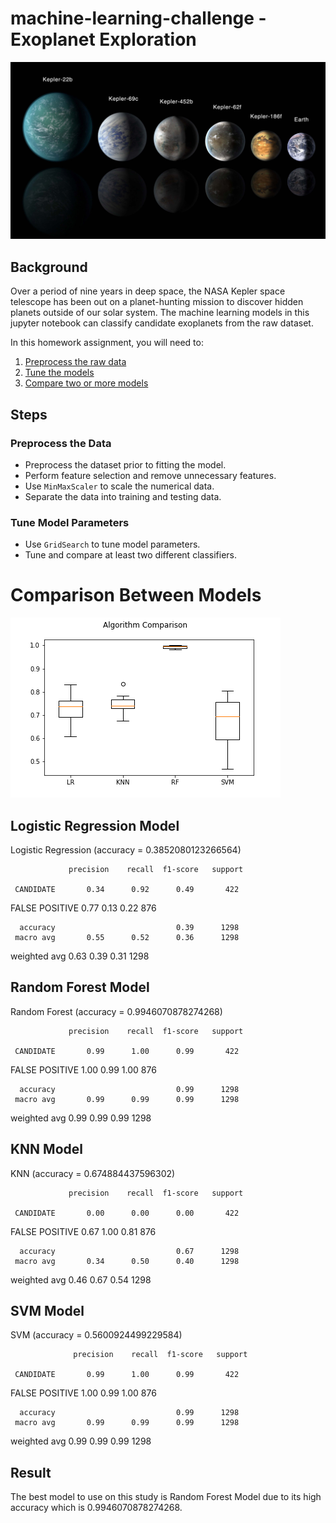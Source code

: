 # machine-learning-challenge - Exoplanet Exploration
![exoplanets.jpg](Images/exoplanets.jpg)

## Background

Over a period of nine years in deep space, the NASA Kepler space telescope has been 
out on a planet-hunting mission to discover hidden planets outside of our solar 
system.
The machine learning models in this jupyter notebook can classify candidate exoplanets 
from the raw dataset.

In this homework assignment, you will need to:

1. [Preprocess the raw data](#Preprocessing)
2. [Tune the models](#Tune-Model-Parameters)
3. [Compare two or more models](#Evaluate-Model-Performance)

## Steps ##

### Preprocess the Data

* Preprocess the dataset prior to fitting the model.
* Perform feature selection and remove unnecessary features.
* Use `MinMaxScaler` to scale the numerical data.
* Separate the data into training and testing data.

### Tune Model Parameters

* Use `GridSearch` to tune model parameters.
* Tune and compare at least two different classifiers.

# Comparison Between Models #

![myplot.png](Images/myplot.png)


## Logistic Regression Model ##

Logistic Regression (accuracy = 0.3852080123266564)

                 precision    recall  f1-score   support

     CANDIDATE       0.34      0.92      0.49       422
FALSE POSITIVE       0.77      0.13      0.22       876

      accuracy                           0.39      1298
     macro avg       0.55      0.52      0.36      1298
  weighted avg       0.63      0.39      0.31      1298


## Random Forest Model ##

Random Forest (accuracy = 0.9946070878274268)

                 precision    recall  f1-score   support

     CANDIDATE       0.99      1.00      0.99       422
FALSE POSITIVE       1.00      0.99      1.00       876

      accuracy                           0.99      1298
     macro avg       0.99      0.99      0.99      1298
  weighted avg       0.99      0.99      0.99      1298


## KNN Model ##

KNN (accuracy = 0.674884437596302)

                 precision    recall  f1-score   support

     CANDIDATE       0.00      0.00      0.00       422
FALSE POSITIVE       0.67      1.00      0.81       876

      accuracy                           0.67      1298
     macro avg       0.34      0.50      0.40      1298
  weighted avg       0.46      0.67      0.54      1298


## SVM Model ##

SVM (accuracy = 0.5600924499229584)

                  precision    recall  f1-score   support

     CANDIDATE       0.99      1.00      0.99       422
FALSE POSITIVE       1.00      0.99      1.00       876

      accuracy                           0.99      1298
     macro avg       0.99      0.99      0.99      1298
  weighted avg       0.99      0.99      0.99      1298


## Result ##

The best model to use on this study is Random Forest Model due to its high accuracy
which is 0.9946070878274268.